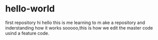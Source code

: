 # hello-world
first repository
hi hello 
this is me learning to m ake a repository and inderstanding how it works
sooooo,this is how we edit the master code usind a feature code.
